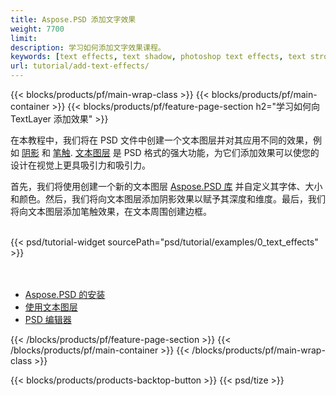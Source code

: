 ```yaml
---
title: Aspose.PSD 添加文字效果
weight: 7700
limit: 
description: 学习如何添加文字效果课程。
keywords: [text effects, text shadow, photoshop text effects, text stroke, open photoshop file, psd file export, text effect psd]
url: tutorial/add-text-effects/
---
```


{{< blocks/products/pf/main-wrap-class >}}
{{< blocks/products/pf/main-container >}}
{{< blocks/products/pf/feature-page-section h2="学习如何向 TextLayer 添加效果" >}}


<a href="LINK">
</a>
<p>
在本教程中，我们将在 PSD 文件中创建一个文本图层并对其应用不同的效果，例如 <a href="https://docs.aspose.com/psd/net/shadow-effects-in-psd-file/">阴影</a> 和 <a href="https://docs.aspose.com/psd/net/stroke-effect-with-color-fill/">笔触</a>. <a href="https://reference.aspose.com/psd/net/aspose.psd.fileformats.psd.layers/textlayer/">文本图层</a> 是 PSD 格式的强大功能，为它们添加效果可以使您的设计在视觉上更具吸引力和吸引力。
</p>

<p>
首先，我们将使用创建一个新的文本图层 <a href="https://www.nuget.org/packages/Aspose.PSD">Aspose.PSD 库</a> 并自定义其字体、大小和颜色。然后，我们将向文本图层添加阴影效果以赋予其深度和维度。最后，我们将向文本图层添加笔触效果，在文本周围创建边框。
</p>

<br />
{{< psd/tutorial-widget sourcePath="psd/tutorial/examples/0_text_effects" >}}
<br />

<br />
<br />
<div class="code-sample">
    <ul class="link-list">
        <li class="link-item"><a href="https://docs.aspose.com/psd/net/installation/">Aspose.PSD 的安装</a></li>
        <li class="link-item"><a href="https://docs.aspose.com/psd/net/working-with-text-layers/">使用文本图层</a></li>
        <li class="link-item"><a href="https://products.aspose.app/psd/editor/">PSD 编辑器</a></li>
    </ul>
</div>

{{< /blocks/products/pf/feature-page-section >}}
{{< /blocks/products/pf/main-container >}}
{{< /blocks/products/pf/main-wrap-class >}}

{{< blocks/products/products-backtop-button >}}
{{< psd/tize >}}
